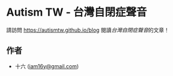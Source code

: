 # Autism TW - 台灣自閉症聲音

請訪問 https://autismtw.github.io/blog 閱讀*台灣自閉症聲音*的文章！

## 作者

-   十六 (iam16y@gmail.com)
